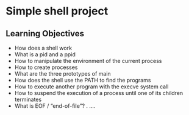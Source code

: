 # Simple shell project #

## Learning Objectives ##

- How does a shell work
- What is a pid and a ppid
- How to manipulate the environment of the current process
- How to create processes
- What are the three prototypes of main
- How does the shell use the PATH to find the programs
- How to execute another program with the execve system call
- How to suspend the execution of a process until one of its children terminates
- What is EOF / “end-of-file”?
.
 ....
